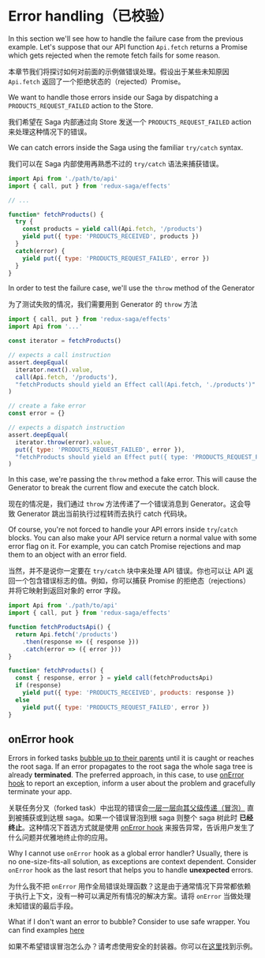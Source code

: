 # Error handling（已校验）

In this section we'll see how to handle the failure case from the previous example. Let's suppose that our API function `Api.fetch` returns a Promise which gets rejected when the remote fetch fails for some reason.

本章节我们将探讨如何对前面的示例做错误处理。假设出于某些未知原因 `Api.fetch` 返回了一个拒绝状态的（rejected）Promise。

We want to handle those errors inside our Saga by dispatching a `PRODUCTS_REQUEST_FAILED` action to the Store.

我们希望在 Saga 内部通过向 Store 发送一个 `PRODUCTS_REQUEST_FAILED` action 来处理这种情况下的错误。

We can catch errors inside the Saga using the familiar `try/catch` syntax.

我们可以在 Saga 内部使用再熟悉不过的 `try/catch` 语法来捕获错误。

```javascript
import Api from './path/to/api'
import { call, put } from 'redux-saga/effects'

// ...

function* fetchProducts() {
  try {
    const products = yield call(Api.fetch, '/products')
    yield put({ type: 'PRODUCTS_RECEIVED', products })
  }
  catch(error) {
    yield put({ type: 'PRODUCTS_REQUEST_FAILED', error })
  }
}
```

In order to test the failure case, we'll use the `throw` method of the Generator

为了测试失败的情况，我们需要用到 Generator 的 `throw` 方法

```javascript
import { call, put } from 'redux-saga/effects'
import Api from '...'

const iterator = fetchProducts()

// expects a call instruction
assert.deepEqual(
  iterator.next().value,
  call(Api.fetch, '/products'),
  "fetchProducts should yield an Effect call(Api.fetch, './products')"
)

// create a fake error
const error = {}

// expects a dispatch instruction
assert.deepEqual(
  iterator.throw(error).value,
  put({ type: 'PRODUCTS_REQUEST_FAILED', error }),
  "fetchProducts should yield an Effect put({ type: 'PRODUCTS_REQUEST_FAILED', error })"
)
```

In this case, we're passing the `throw` method a fake error. This will cause the Generator to break the current flow and execute the catch block.

现在的情况是，我们通过 `throw` 方法传递了一个错误消息到 Generator。这会导致 Generator 跳出当前执行过程转而去执行 catch 代码块。

Of course, you're not forced to handle your API errors inside `try`/`catch` blocks. You can also make your API service return a normal value with some error flag on it. For example, you can catch Promise rejections and map them to an object with an error field.

当然，并不是说你一定要在 `try/catch` 块中来处理 API 错误。你也可以让 API 返回一个包含错误标志的值。例如，你可以捕获 Promise 的拒绝态（rejections）并将它映射到返回对象的 error 字段。

```javascript
import Api from './path/to/api'
import { call, put } from 'redux-saga/effects'

function fetchProductsApi() {
  return Api.fetch('/products')
    .then(response => ({ response }))
    .catch(error => ({ error }))
}

function* fetchProducts() {
  const { response, error } = yield call(fetchProductsApi)
  if (response)
    yield put({ type: 'PRODUCTS_RECEIVED', products: response })
  else
    yield put({ type: 'PRODUCTS_REQUEST_FAILED', error })
}
```

## onError hook

Errors in forked tasks [bubble up to their parents](../api/README.md#error-propagation)
until it is caught or reaches the root saga.
If an error propagates to the root saga the whole saga tree is already **terminated**. The preferred approach, in this case, to use [onError hook](../api/README.md#error-propagation#createsagamiddlewareoptions) to report an exception, inform a user about the problem and gracefully terminate your app.

关联任务分叉（forked task）中出现的错误会[一层一层向其父级传递（冒泡）](../api/README.md#error-propagation) 直到被捕获或到达根 saga。如果一个错误冒泡到根 saga 则整个 saga 树此时 **已经终止**。这种情况下首选方式就是使用 [onError hook](../api/README.md#error-propagation#createsagamiddlewareoptions) 来报告异常，告诉用户发生了什么问题并优雅地终止你的应用。

Why I cannot use `onError` hook as a global error handler?
Usually, there is no one-size-fits-all solution, as exceptions are context dependent. Consider `onError` hook as the last resort that helps you to handle **unexpected** errors.

为什么我不把 `onError` 用作全局错误处理函数？这是由于通常情况下异常都依赖于执行上下文，没有一种可以满足所有情况的解决方案。请将 `onError` 当做处理未知错误的最后手段。

What if I don't want an error to bubble?
Consider to use safe wrapper. You can find examples [here](https://github.com/redux-saga/redux-saga/issues/1250)

如果不希望错误冒泡怎么办？请考虑使用安全的封装器。你可以在[这里](https://github.com/redux-saga/redux-saga/issues/1250)找到示例。